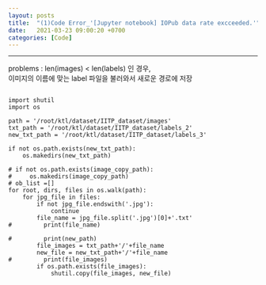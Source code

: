 ```yaml
---
layout: posts
title:  "(1)Code Error_'[Jupyter notebook] IOPub data rate excceeded.'"
date:   2021-03-23 09:00:20 +0700
categories: [Code]
---
```

<link rel = "stylesheet" href ="/static/css/bootstrap.min.css">

--------------------------

 problems : len(images) < len(labels) 인 경우, <br/>
 이미지의 이름에 맞는 label 파일을 불러와서 새로운 경로에 저장
<br/>
~~~

import shutil
import os

path = '/root/ktl/dataset/IITP_dataset/images'
txt_path = '/root/ktl/dataset/IITP_dataset/labels_2'
new_txt_path = '/root/ktl/dataset/IITP_dataset/labels_3'

if not os.path.exists(new_txt_path):
    os.makedirs(new_txt_path)

# if not os.path.exists(image_copy_path):
#     os.makedirs(image_copy_path)
# ob_list =[]
for root, dirs, files in os.walk(path):
    for jpg_file in files:
        if not jpg_file.endswith('.jpg'):
            continue
        file_name = jpg_file.split('.jpg')[0]+'.txt'
#         print(file_name)
        
#         print(new_path)
        file_images = txt_path+'/'+file_name 
        new_file = new_txt_path+'/'+file_name
#         print(file_images)
        if os.path.exists(file_images):
            shutil.copy(file_images, new_file)
~~~
